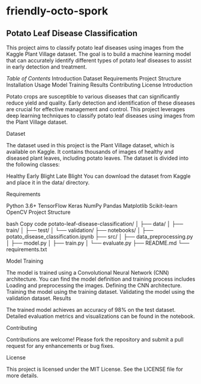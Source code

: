 # friendly-octo-spork

## Potato Leaf Disease Classification

This project aims to classify potato leaf diseases using images from the Kaggle Plant Village dataset. The goal is to build a machine learning model that can accurately identify different types of potato leaf diseases to assist in early detection and treatment.

*Table of Contents*
Introduction
Dataset
Requirements
Project Structure
Installation
Usage
Model Training
Results
Contributing
License
Introduction

Potato crops are susceptible to various diseases that can significantly reduce yield and quality. Early detection and identification of these diseases are crucial for effective management and control. This project leverages deep learning techniques to classify potato leaf diseases using images from the Plant Village dataset.

Dataset

The dataset used in this project is the Plant Village dataset, which is available on Kaggle. It contains thousands of images of healthy and diseased plant leaves, including potato leaves. The dataset is divided into the following classes:

Healthy
Early Blight
Late Blight
You can download the dataset from Kaggle and place it in the data/ directory.

Requirements

Python 3.6+
TensorFlow
Keras
NumPy
Pandas
Matplotlib
Scikit-learn
OpenCV
Project Structure

bash
Copy code
potato-leaf-disease-classification/
│
├── data/
│   ├── train/
│   ├── test/
│   └── validation/
├── notebooks/
│   ├── potato_disease_classification.ipynb
├── src/
│   ├── data_preprocessing.py
│   ├── model.py
│   ├── train.py
│   └── evaluate.py
├── README.md
└── requirements.txt



Model Training

The model is trained using a Convolutional Neural Network (CNN) architecture. You can find the model definition and training process includes Loading and preprocessing the images.
Defining the CNN architecture.
Training the model using the training dataset.
Validating the model using the validation dataset.
Results

The trained model achieves an accuracy of 98% on the test dataset. Detailed evaluation metrics and visualizations can be found in the notebook.

Contributing

Contributions are welcome! Please fork the repository and submit a pull request for any enhancements or bug fixes.

License

This project is licensed under the MIT License. See the LICENSE file for more details.

